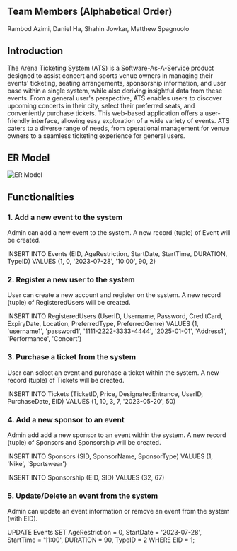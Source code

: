 ## Team Members (Alphabetical Order)
Rambod Azimi, Daniel Ha, Shahin Jowkar, Matthew Spagnuolo

## Introduction
The Arena Ticketing System (ATS) is a Software-As-A-Service product designed to assist concert and sports venue owners in managing their events' ticketing, seating arrangements, sponsorship information, and user base within a single system, while also deriving insightful data from these events. From a general user's perspective, ATS enables users to discover upcoming concerts in their city, select their preferred seats, and conveniently purchase tickets. This web-based application offers a user-friendly interface, allowing easy exploration of a wide variety of events. ATS caters to a diverse range of needs, from operational management for venue owners to a seamless ticketing experience for general users.

## ER Model
![ER Model](https://i.ibb.co/5swJTrp/ER.png)

## Functionalities

### 1. Add a new event to the system
Admin can add a new event to the system. A new record (tuple) of Event will be created.

INSERT INTO Events (EID, AgeRestriction, StartDate, StartTime, DURATION, TypeID) VALUES (1, 0, '2023-07-28', '10:00', 90, 2)


### 2. Register a new user to the system
User can create a new account and register on the system. A new record (tuple) of RegisteredUsers will be created.

INSERT INTO RegisteredUsers (UserID, Username, Password, CreditCard, ExpiryDate, Location, PreferredType, PreferredGenre) VALUES (1, 'username1', 'password1', '1111-2222-3333-4444', '2025-01-01', 'Address1', 'Performance', 'Concert')


### 3. Purchase a ticket from the system
User can select an event and purchase a ticket within the system. A new record (tuple) of Tickets will be created.

INSERT INTO Tickets (TicketID, Price, DesignatedEntrance, UserID, PurchaseDate, EID) VALUES (1, 10, 3, 7, '2023-05-20', 50)


### 4. Add a new sponsor to an event
Admin add add a new sponsor to an event within the system. A new record (tuple) of Sponsors and Sponsorship will be created.

INSERT INTO Sponsors (SID, SponsorName, SponsorType) VALUES (1, 'Nike', 'Sportswear')

INSERT INTO Sponsorship (EID, SID) VALUES (32, 67)


### 5. Update/Delete an event from the system
Admin can update an event information or remove an event from the system (with EID).

UPDATE Events SET AgeRestriction = 0, StartDate = '2023-07-28', StartTime = '11:00', DURATION = 90, TypeID = 2 WHERE EID = 1;
